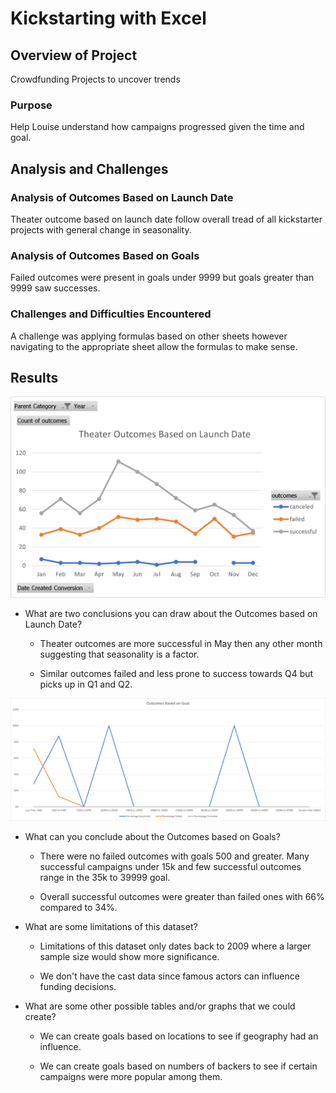 # Kickstarting with Excel

## Overview of Project
Crowdfunding Projects to uncover trends 
### Purpose
Help Louise understand how campaigns progressed given the time and goal. 
## Analysis and Challenges

### Analysis of Outcomes Based on Launch Date
Theater outcome based on launch date follow overall tread of all kickstarter projects with general change in seasonality. 

### Analysis of Outcomes Based on Goals
Failed outcomes were present in goals under 9999 but goals greater than 9999 saw successes. 
### Challenges and Difficulties Encountered
A challenge was applying formulas based on other sheets however navigating to the appropriate sheet allow the formulas to make sense.
## Results

![](Resources/Theater_Outcomes_vs_Launch.png)

- What are two conclusions you can draw about the Outcomes based on Launch Date?

  - Theater outcomes are more successful in May then any other month suggesting that seasonality is a factor. 

  - Similar outcomes failed and less prone to success towards Q4 but picks up in Q1 and Q2. 

![](Resources/Outcomes_vs_Goals.png)
- What can you conclude about the Outcomes based on Goals?

  - There were no failed outcomes with goals 500 and greater. Many successful campaigns under 15k and few successful outcomes range in the 35k to 39999 goal. 

  - Overall successful outcomes were greater than failed ones with 66% compared to 34%. 

- What are some limitations of this dataset?

  - Limitations of this dataset only dates back to 2009 where a larger sample size would show more significance. 

  - We don't have the cast data since famous actors can influence funding decisions. 

- What are some other possible tables and/or graphs that we could create?

  - We can create goals based on locations to see if geography had an influence. 

  - We can create goals based on numbers of backers to see if certain campaigns were more popular among them. 
